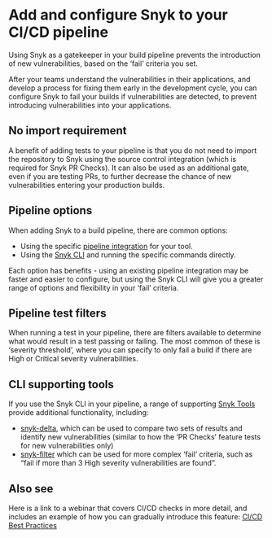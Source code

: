 # Add and configure Snyk to your CI/CD pipeline

Using Snyk as a gatekeeper in your build pipeline prevents the introduction of new vulnerabilities, based on the ‘fail’ criteria you set.

After your teams understand the vulnerabilities in their applications, and develop a process for fixing them early in the development cycle, you can configure Snyk to fail your builds if vulnerabilities are detected, to prevent introducing vulnerabilities into your applications.

## No import requirement

A benefit of adding tests to your pipeline is that you do not need to import the repository to Snyk using the source control integration (which is required for Snyk PR Checks). It can also be used as an additional gate, even if you are testing PRs, to further decrease the chance of new vulnerabilities entering your production builds.

## Pipeline options

When adding Snyk to a build pipeline, there are common options:&#x20;

* Using the specific [pipeline integration](../../../integrate-with-snyk/snyk-ci-cd-integrations/) for your tool.
* Using the [Snyk CLI](../../../snyk-cli/) and running the specific commands directly.&#x20;

Each option has benefits - using an existing pipeline integration may be faster and easier to configure, but using the Snyk CLI will give you a greater range of options and flexibility in your ‘fail’ criteria.&#x20;

## Pipeline test filters

When running a test in your pipeline, there are filters available to determine what would result in a test passing or failing. The most common of these is ‘severity threshold’, where you can specify to only fail a build if there are High or Critical severity vulnerabilities.

## CLI supporting tools

If you use the Snyk CLI in your pipeline, a range of supporting [Snyk Tools](../../../snyk-api-info/other-tools/) provide additional functionality, including:

* [snyk-delta](https://docs.snyk.io/snyk-api/other-tools/tool-snyk-delta), which can be used to compare two sets of results and identify new vulnerabilities (similar to how the ‘PR Checks’ feature tests for new vulnerabilities only)
* [snyk-filter](https://docs.snyk.io/snyk-api/other-tools/tool-snyk-filter) which can be used for more complex ‘fail’ criteria, such as “fail if more than 3 High severity vulnerabilities are found”.

## Also see

Here is a link to a webinar that covers CI/CD checks in more detail, and includes an example of how you can gradually introduce this feature: [CI/CD Best Practices](https://www.youtube.com/watch?v=6QS9gRQ0WVU)
